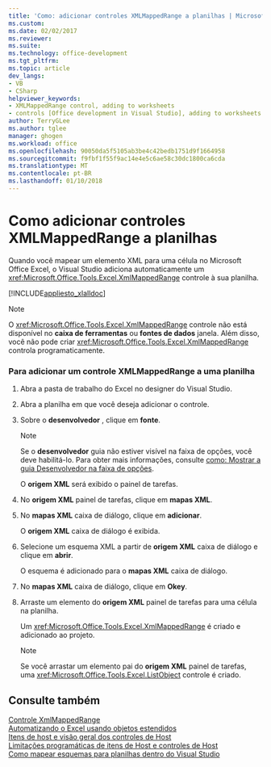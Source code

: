 ```yaml
---
title: 'Como: adicionar controles XMLMappedRange a planilhas | Microsoft Docs'
ms.custom: 
ms.date: 02/02/2017
ms.reviewer: 
ms.suite: 
ms.technology: office-development
ms.tgt_pltfrm: 
ms.topic: article
dev_langs:
- VB
- CSharp
helpviewer_keywords:
- XMLMappedRange control, adding to worksheets
- controls [Office development in Visual Studio], adding to worksheets
author: TerryGLee
ms.author: tglee
manager: ghogen
ms.workload: office
ms.openlocfilehash: 90050da5f5105ab3be4c42bedb1751d9f1664958
ms.sourcegitcommit: f9fbf1f55f9ac14e4e5c6ae58c30dc1800ca6cda
ms.translationtype: MT
ms.contentlocale: pt-BR
ms.lasthandoff: 01/10/2018
---
```

# <a name="how-to-add-xmlmappedrange-controls-to-worksheets"></a>Como adicionar controles XMLMappedRange a planilhas
  Quando você mapear um elemento XML para uma célula no Microsoft Office Excel, o Visual Studio adiciona automaticamente um <xref:Microsoft.Office.Tools.Excel.XmlMappedRange> controle à sua planilha.  
  
 [!INCLUDE[appliesto_xlalldoc](../vsto/includes/appliesto-xlalldoc-md.md)]  
  
> [!NOTE]  
>  O <xref:Microsoft.Office.Tools.Excel.XmlMappedRange> controle não está disponível no **caixa de ferramentas** ou **fontes de dados** janela. Além disso, você não pode criar <xref:Microsoft.Office.Tools.Excel.XmlMappedRange> controla programaticamente.  
  
### <a name="to-add-an-xmlmappedrange-control-to-a-worksheet"></a>Para adicionar um controle XMLMappedRange a uma planilha  
  
1.  Abra a pasta de trabalho do Excel no designer do Visual Studio.  
  
2.  Abra a planilha em que você deseja adicionar o controle.  
  
3.  Sobre o **desenvolvedor** , clique em **fonte**.  
  
    > [!NOTE]  
    >  Se o **desenvolvedor** guia não estiver visível na faixa de opções, você deve habilitá-lo. Para obter mais informações, consulte [como: Mostrar a guia Desenvolvedor na faixa de opções](../vsto/how-to-show-the-developer-tab-on-the-ribbon.md).  
  
     O **origem XML** será exibido o painel de tarefas.  
  
4.  No **origem XML** painel de tarefas, clique em **mapas XML**.  
  
5.  No **mapas XML** caixa de diálogo, clique em **adicionar**.  
  
     O **origem XML** caixa de diálogo é exibida.  
  
6.  Selecione um esquema XML a partir de **origem XML** caixa de diálogo e clique em **abrir**.  
  
     O esquema é adicionado para o **mapas XML** caixa de diálogo.  
  
7.  No **mapas XML** caixa de diálogo, clique em **Okey**.  
  
8.  Arraste um elemento do **origem XML** painel de tarefas para uma célula na planilha.  
  
     Um <xref:Microsoft.Office.Tools.Excel.XmlMappedRange> é criado e adicionado ao projeto.  
  
    > [!NOTE]  
    >  Se você arrastar um elemento pai do **origem XML** painel de tarefas, uma <xref:Microsoft.Office.Tools.Excel.ListObject> controle é criado.  
  
## <a name="see-also"></a>Consulte também  
 [Controle XmlMappedRange](../vsto/xmlmappedrange-control.md)   
 [Automatizando o Excel usando objetos estendidos](../vsto/automating-excel-by-using-extended-objects.md)   
 [Itens de host e visão geral dos controles de Host](../vsto/host-items-and-host-controls-overview.md)   
 [Limitações programáticas de itens de Host e controles de Host](../vsto/programmatic-limitations-of-host-items-and-host-controls.md)   
 [Como mapear esquemas para planilhas dentro do Visual Studio](../vsto/how-to-map-schemas-to-worksheets-inside-visual-studio.md)  
  
  